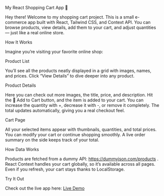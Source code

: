 My React Shopping Cart App 🛒

Hey there! Welcome to my shopping cart project. This is a small e-commerce app built with React, Tailwind CSS, and Context API. You can browse products, view details, add them to your cart, and adjust quantities — just like a real online store.

How It Works

Imagine you’re visiting your favorite online shop:

Product List

You’ll see all the products neatly displayed in a grid with images, names, and prices.
Click “View Details” to dive deeper into any product.

Product Details

Here you can check out more images, the title, price, and description.
Hit the 🛒 Add to Cart button, and the item is added to your cart.
You can increase the quantity with +, decrease it with -, or remove it completely.
The total updates automatically, giving you a real checkout feel.

Cart Page

All your selected items appear with thumbnails, quantities, and total prices.
You can modify your cart or continue shopping smoothly.
A live order summary on the side keeps track of your total.

How Data Works

Products are fetched from a dummy API: https://dummyjson.com/products
.
React Context handles your cart globally, so it’s available across all pages.
Even if you refresh, your cart stays thanks to LocalStorage.

Try It Out


Check out the live app here: [Live Demo](https://shopping-cart-five-xi-78.vercel.app/product-list)

